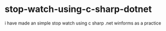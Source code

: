 # stop-watch-using-c-sharp-dotnet
i have made an simple stop watch using c sharp .net winforms as a practice
